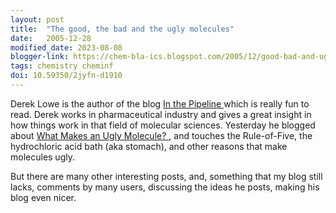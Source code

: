 ```yaml
---
layout: post
title:  "The good, the bad and the ugly molecules"
date:   2005-12-28
modified_date: 2023-08-08
blogger-link: https://chem-bla-ics.blogspot.com/2005/12/good-bad-and-ugly-molecules.html
tags: chemistry cheminf
doi: 10.59350/2jyfn-d1910
---
```


Derek Lowe is the author of the blog [In the Pipeline <i class="fa-solid fa-box-archive fa-xs"></i>](https://web.archive.org/web/20051229035537/http://corante.com/pipeline/) which is really fun to read. Derek works in
pharmaceutical industry and gives a great insight in how things work in that field of molecular sciences. Yesterday he blogged about
[What Makes an Ugly Molecule? <i class="fa-solid fa-box-archive fa-xs"></i>](https://web.archive.org/web/20080611192217/http://www.corante.com/pipeline/archives/2005/12/27/what_makes_an_ugly_molecule.php), and touches the
Rule-of-Five, the hydrochloric acid bath (aka stomach), and other reasons that make molecules ugly.

But there are many other interesting posts, and, something that my blog still lacks, comments by many users, discussing the ideas he
posts, making his blog even nicer.
